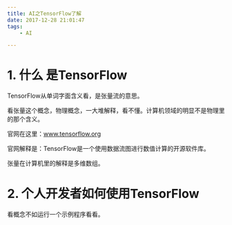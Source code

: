 ```yaml
---
title: AI之TensorFlow了解
date: 2017-12-28 21:01:47
tags:
	- AI 

---
```




# 1. 什么 是TensorFlow

TensorFlow从单词字面含义看，是张量流的意思。

看张量这个概念，物理概念，一大堆解释，看不懂。计算机领域的明显不是物理里的那个含义。

官网在这里：www.tensorflow.org

官网解释是：TensorFlow是一个使用数据流图进行数值计算的开源软件库。

张量在计算机里的解释是多维数组。

# 2. 个人开发者如何使用TensorFlow

看概念不如运行一个示例程序看看。

